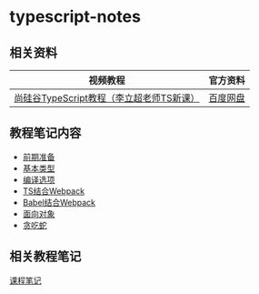 # typescript-notes

## 相关资料

|视频教程|官方资料|
| :---: | :---: |
|[尚硅谷TypeScript教程（李立超老师TS新课）](https://www.bilibili.com/video/BV1Xy4y1v7S2/)|[百度网盘](https://pan.baidu.com/s/1c3w9C-BRktJDj_d-HTi5QA?pwd=77vv)|

## 教程笔记内容

- [前期准备](./00-前期准备/前期准备.md)
- [基本类型](./01-基本类型/基本类型.md)
- [编译选项](./02-编译选项/编译选项.md)
- [TS结合Webpack](./03-TS结合Webpack/TS结合Webpack.md)
- [Babel结合Webpack](./04-Babel结合Webpack/Babel结合Webpack.md)
- [面向对象](./05-面向对象/面向对象.md)
- [贪吃蛇](./06-贪吃蛇/)

## 相关教程笔记
[课程笔记](https://github.com/forclh/AllNotes)